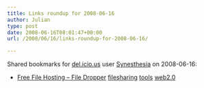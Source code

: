 ```yaml
---
title: Links roundup for 2008-06-16
author: Julian
type: post
date: 2008-06-16T08:01:47+00:00
url: /2008/06/16/links-roundup-for-2008-06-16/

---
```

Shared bookmarks for [del.icio.us][1] user [Synesthesia][2] on 2008-06-16:

  * [Free File Hosting &#8211; File Dropper][3] 
    [filesharing][4] [tools][5] [web2.0][6] </li> </ul>

 [1]: https://del.icio.us/
 [2]: https://del.icio.us/synesthesia
 [3]: https://www.filedropper.com/
 [4]: https://del.icio.us/synesthesia/filesharing
 [5]: https://del.icio.us/synesthesia/tools
 [6]: https://del.icio.us/synesthesia/web2.0